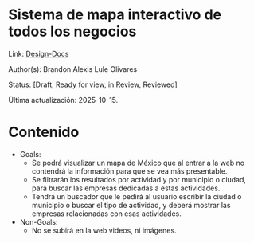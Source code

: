 # Sistema de mapa interactivo de todos los negocios

Link: [Design-Docs](https://github.com/charliesbot/design-docs/tree/main/spanish)

Author(s): Brandon Alexis Lule Olivares

Status: [Draft, Ready for view, in Review, Reviewed]

Última actualización: 2025-10-15.

# Contenido

- Goals:
  - Se podrá visualizar un mapa de México que al entrar a la web no contendrá la información para que se vea más presentable.
  - Se filtrarán los resultados por actividad y por municipio o ciudad, para buscar las empresas dedicadas a estas actividades.
  - Tendrá un buscador que le pedirá al usuario escribir la ciudad o municipio o buscar el tipo de actividad, y deberá mostrar las empresas
  relacionadas con esas actividades.
- Non-Goals:
  - No se subirá en la web videos, ni imágenes.

  

